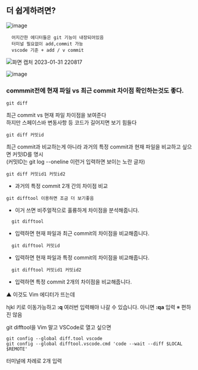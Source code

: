 ## 더 쉽게하려면?

  
![image](https://user-images.githubusercontent.com/110442250/215768789-745e1d35-15c7-4cf5-9658-ba22acf79ab0.png)
```
  어지간한 에디터들은 git 기능이 내장되어있음 
  터미널 필요없이 add,commit 가능 
  vscode 기준 + add / v commit 
```

![화면 캡처 2023-01-31 220817](https://user-images.githubusercontent.com/110442250/215768589-d97b5481-9681-4f2e-9dfa-16c83024c1db.jpg)

![image](https://user-images.githubusercontent.com/110442250/215771632-0de5ac20-6ea9-4e96-adf7-0dfb774eaa98.png)

### commmit전에 현재 파일 vs 최근 commit 차이점 확인하는것도 좋다.

```
git diff 
```
최근 commit vs 현재 파일 차이점을 보여준다<br>
하지만 스페이스바 변동사항 등 코드가 길어지면 보기 힘들다<br>
```
git diff 커밋id
```

최근 commit과 비교하는게 아니라 과거의 특정 commit과 현재 파일을 비교하고 싶으면 커밋ID를 명시 <br>
(커밋ID는 git log --oneline 이런거 입력하면 보이는 노란 글자)

```
git diff 커밋id1 커밋id2
```

- 과거의 특정 commit 2개 간의 차이점 비교 

``git difftool 이용하면 조금 더 보기좋음``

- 이거 쓰면 비주얼적으로 훌륭하게 차이점을 분석해줍니다. 

```
  git difftool
```
- 입력하면 현재 파일과 최근 commit의 차이점을 비교해줍니다.
```
  git difftool 커밋id
```
- 입력하면 현재 파일과 특정 commit의 차이점을 비교해줍니다.

```
  git difftool 커밋id1 커밋id2
```

- 입력하면 특정 commit 2개의 차이점을 비교해줍니다.

▲ 이것도 Vim 에디터가 뜨는데 

hjkl 키로 이동가능하고 **:q** 여러번 입력해야 나갈 수 있습니다. 아니면 **:qa** 입력 
※ 편하진 않음

git difftool을 Vim 말고 VSCode로 열고 싶으면 
```
git config --global diff.tool vscode
git config --global difftool.vscode.cmd 'code --wait --diff $LOCAL $REMOTE'
```
터미널에 차례로 2개 입력


 




